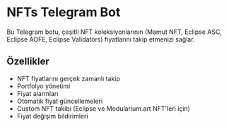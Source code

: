 # NFTs Telegram Bot

Bu Telegram botu, çeşitli NFT koleksiyonlarının (Mamut NFT, Eclipse ASC, Eclipse AOFE, Eclipse Validators) fiyatlarını takip etmenizi sağlar.

## Özellikler

- NFT fiyatlarını gerçek zamanlı takip
- Portfolyo yönetimi
- Fiyat alarmları
- Otomatik fiyat güncellemeleri
- Custom NFT takibi (Eclipse ve Modularium.art NFT'leri için)
- Fiyat değişim bildirimleri
